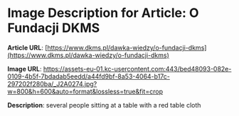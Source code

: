 # Image Description for Article: O Fundacji DKMS
**Article URL**: [https://www.dkms.pl/dawka-wiedzy/o-fundacji-dkms](https://www.dkms.pl/dawka-wiedzy/o-fundacji-dkms)

**Image URL**: https://assets-eu-01.kc-usercontent.com:443/bed48093-082e-0109-4b5f-7bdadab5eedd/a44fd9bf-8a53-4064-b17c-297202f280ba/_J2A0274.jpg?w=800&h=600&auto=format&lossless=true&fit=crop

**Description**: several people sitting at a table with a red table cloth
